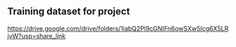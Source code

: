 ## Training dataset for project
https://drive.google.com/drive/folders/1iabQ2Pl9cGNIFn6owSXw5Icg6X5LRjvW?usp=share_link
